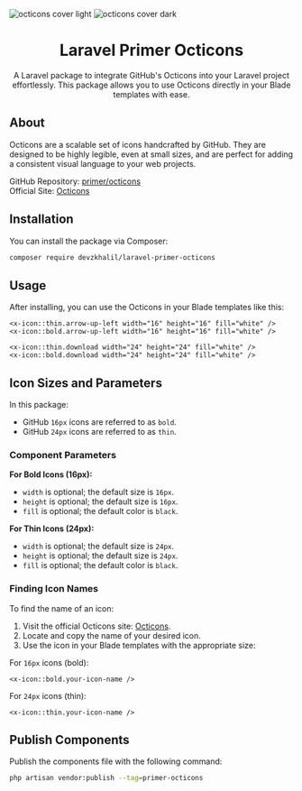 ![octicons cover light](https://user-images.githubusercontent.com/54012/138925195-5779c51d-ff8c-4264-a914-e64f4843893d.png#gh-light-mode-only)
![octicons cover dark](https://user-images.githubusercontent.com/54012/138925203-80e1afa1-ba54-4731-9525-3c41186663f9.png#gh-dark-mode-only)
<br>
<h1 align="center">
Laravel Primer Octicons
</h1>
<p align="center">
    A Laravel package to integrate GitHub's Octicons into your Laravel project effortlessly. This package allows you to use Octicons directly in your Blade templates with ease.
</p>


## About

Octicons are a scalable set of icons handcrafted by GitHub. They are designed to be highly legible, even at small sizes, and are perfect for adding a consistent visual language to your web projects.

GitHub Repository: [primer/octicons](https://github.com/primer/octicons)  
Official Site: [Octicons](https://primer.style/octicons)

## Installation

You can install the package via Composer:

```bash
composer require devzkhalil/laravel-primer-octicons
```

## Usage

After installing, you can use the Octicons in your Blade templates like this:

```blade
<x-icon::thin.arrow-up-left width="16" height="16" fill="white" />
<x-icon::bold.arrow-up-left width="16" height="16" fill="white" />

<x-icon::thin.download width="24" height="24" fill="white" />
<x-icon::bold.download width="24" height="24" fill="white" />
```
## Icon Sizes and Parameters

In this package:

- GitHub `16px` icons are referred to as `bold`.
- GitHub `24px` icons are referred to as `thin`.

### Component Parameters

**For Bold Icons (16px):**
- `width` is optional; the default size is `16px`.
- `height` is optional; the default size is `16px`.
- `fill` is optional; the default color is `black`.

**For Thin Icons (24px):**
- `width` is optional; the default size is `24px`.
- `height` is optional; the default size is `24px`.
- `fill` is optional; the default color is `black`.

### Finding Icon Names

To find the name of an icon:
1. Visit the official Octicons site: [Octicons](https://primer.style/foundations/icons).
2. Locate and copy the name of your desired icon.
3. Use the icon in your Blade templates with the appropriate size:

For `16px` icons (bold):
   ```blade
   <x-icon::bold.your-icon-name />
   ```
For `24px` icons (thin):
   ```blade
   <x-icon::thin.your-icon-name />
   ```

## Publish Components

Publish the components file with the following command:

```bash
php artisan vendor:publish --tag=primer-octicons
```